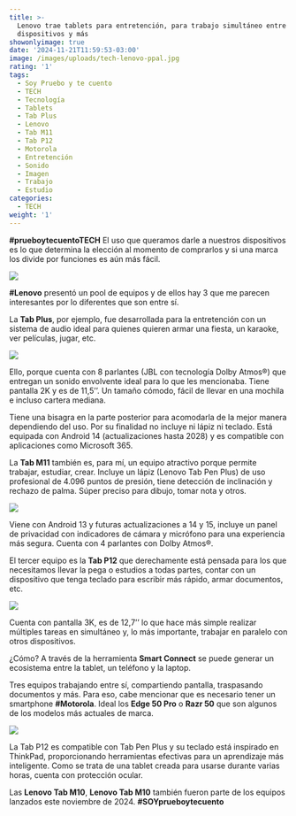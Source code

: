 ```yaml
---
title: >-
  Lenovo trae tablets para entretención, para trabajo simultáneo entre
  dispositivos y más 
showonlyimage: true
date: '2024-11-21T11:59:53-03:00'
image: /images/uploads/tech-lenovo-ppal.jpg
rating: '1'
tags:
  - Soy Pruebo y te cuento
  - TECH
  - Tecnología
  - Tablets
  - Tab Plus
  - Lenovo
  - Tab M11
  - Tab P12
  - Motorola
  - Entretención
  - Sonido
  - Imagen
  - Trabajo
  - Estudio
categories:
  - TECH
weight: '1'
---
```

**\#prueboytecuentoTECH** El uso que queramos darle a nuestros dispositivos es lo que determina la elección al momento de comprarlos y si una marca los divide por funciones es aún más fácil.

<!--more-->

![](/images/uploads/tech-lenovo-ppal.jpg)

**\#Lenovo** presentó un pool de equipos y de ellos hay 3 que me parecen interesantes por lo diferentes que son entre sí. 



La **Tab Plus**, por ejemplo, fue desarrollada para la entretención con un sistema de audio ideal para quienes quieren armar una fiesta, un karaoke, ver películas, jugar, etc.



![](/images/uploads/tech-lenovo-plus.jpg)

Ello, porque cuenta con 8 parlantes (JBL con tecnología Dolby Atmos®) que entregan un sonido envolvente ideal para lo que les mencionaba. Tiene pantalla 2K y es de 11,5’’. Un tamaño cómodo, fácil de llevar en una mochila e incluso cartera mediana.



Tiene una bisagra en la parte posterior para acomodarla de la mejor manera dependiendo del uso. Por su finalidad no incluye ni lápiz ni teclado. Está equipada con Android 14 (actualizaciones hasta 2028) y es compatible con aplicaciones como Microsoft 365.



La **Tab M11** también es, para mí, un equipo atractivo porque permite trabajar, estudiar, crear. Incluye un lápiz (Lenovo Tab Pen Plus) de uso profesional de 4.096 puntos de presión, tiene detección de inclinación y rechazo de palma. Súper preciso para dibujo, tomar nota y otros.



![](/images/uploads/tech-lenovo-m11.jpg)

Viene con Android 13 y futuras actualizaciones a 14 y 15, incluye un panel de privacidad con indicadores de cámara y micrófono para una experiencia más segura. Cuenta con 4 parlantes con Dolby Atmos®.



El tercer equipo es la **Tab P12** que derechamente está pensada para los que necesitamos llevar la pega o estudios a todas partes, contar con un dispositivo que tenga teclado para escribir más rápido, armar documentos, etc.



![](/images/uploads/tech-lenovo-conect.jpg)

Cuenta con pantalla 3K, es de 12,7’’ lo que hace más simple realizar múltiples tareas en simultáneo y, lo más importante, trabajar en paralelo con otros dispositivos. 

¿Cómo? A través de la herramienta **Smart Connect** se puede generar un ecosistema entre la tablet, un teléfono y la laptop. 



Tres equipos trabajando entre sí, compartiendo pantalla, traspasando documentos y más. Para eso, cabe mencionar que es necesario tener un smartphone **\#Motorola**. Ideal los **Edge 50 Pro** o **Razr 50** que son algunos de los modelos más actuales de marca.



![](/images/uploads/tech-lenovo-colegas.jpg)

La Tab P12 es compatible con Tab Pen Plus y su teclado está inspirado en ThinkPad, proporcionando herramientas efectivas para un aprendizaje más inteligente. Como se trata de una tablet creada para usarse durante varias horas, cuenta con protección ocular. 



Las **Lenovo Tab M10**, **Lenovo Tab M10** también fueron parte de los equipos lanzados este noviembre de 2024. **\#SOYprueboytecuento**
